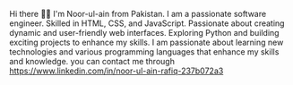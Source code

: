 Hi there 👋🏻
I'm Noor-ul-ain from Pakistan. I am a passionate software engineer.
Skilled in HTML, CSS, and JavaScript. Passionate about creating dynamic and user-friendly web interfaces.
Exploring Python and building exciting projects to enhance my skills.
I am passionate about learning new technologies and various programming languages that enhance my skills and knowledge.
you can contact me through https://www.linkedin.com/in/noor-ul-ain-rafiq-237b072a3 
